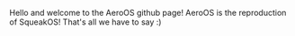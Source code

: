 Hello and welcome to the AeroOS github page!
AeroOS is the reproduction of SqueakOS!
That's all we have to say :)
